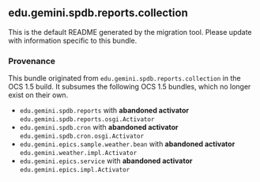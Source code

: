 
## edu.gemini.spdb.reports.collection

This is the default README generated by the migration tool. Please update with information specific to this bundle.

### Provenance

This bundle originated from `edu.gemini.spdb.reports.collection` in the OCS 1.5 build. It subsumes the following OCS 1.5 bundles, which no longer exist on their own.
 
- `edu.gemini.spdb.reports` with **abandoned activator** `edu.gemini.spdb.reports.osgi.Activator`
- `edu.gemini.spdb.cron` with **abandoned activator** `edu.gemini.spdb.cron.osgi.Activator`
- `edu.gemini.epics.sample.weather.bean` with **abandoned activator** `edu.gemini.weather.impl.Activator`
- `edu.gemini.epics.service` with **abandoned activator** `edu.gemini.epics.impl.Activator`